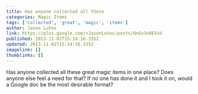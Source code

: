 ```yaml
---
title: Has anyone collected all these
categories: Magic Items
tags: ['collected', 'great', 'magic', 'items']
author: Jason Lutes
link: https://plus.google.com/+JasonLutes/posts/UnGx3n8EVsU
published: 2013-11-02T15:14:16.335Z
updated: 2013-11-02T15:14:16.335Z
imagelink: []
thumblinks: []
---
```


Has anyone collected all these great magic items in one place? Does anyone else feel a need for that? If no one has done it and I took it on, would a Google doc be the most desirable format?